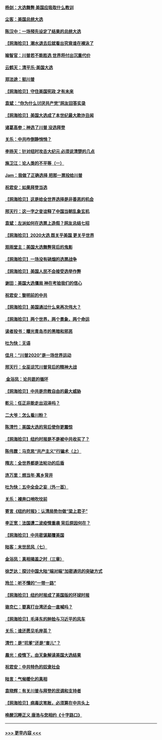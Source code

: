 #### [杨剑：大选舞弊 美国应吸取什么教训](../pages/nsc993/n12543937.md?t=11122151) 
#### [尘客：美国总统大选](../pages/nsc993/n12543828.md?t=11122151) 
#### [陈汉中：一场预先设定了结果的总统大选](../pages/nsc993/n12543564.md?t=11122151) 
#### [【网海拾贝】潮水退去后就看出究竟谁在裸泳了](../pages/nsc993/n12543321.md?t=11122151) 
#### [喻智官：川普若不能胜选 世界将付出沉重代价](../pages/nsc993/n12541352.md?t=11122151) 
#### [云鹤天：清平乐‧美国大选](../pages/nsc993/n12540916.md?t=11122151) 
#### [郑法途：挺川普](../pages/nsc993/n12540898.md?t=11122151) 
#### [【网海拾贝】守住美国宪政 才有未来](../pages/nsc993/n12540423.md?t=11122151) 
#### [袁斌：“你为什么讨厌共产党”网友回答实录](../pages/nsc993/n12540208.md?t=11122151) 
#### [【网海拾贝】美国大选成了本世纪最大欺诈丑闻](../pages/nsc993/n12538029.md?t=11122151) 
#### [诸葛高参：神选了川普 没选拜登](../pages/nsc993/n12537664.md?t=11122151) 
#### [关乐：中共咋倒静悄悄？](../pages/nsc993/n12537615.md?t=11122151) 
#### [李扬天：针对纽时攻击大纪元 必须说清楚的几点](../pages/nsc993/n12536001.md?t=11122151) 
#### [施卫江：论人类的不平等（一）](../pages/nsc993/n12535700.md?t=11122151) 
#### [Jam：我做了正确选择 把那一票投给川普](../pages/nsc993/n12535743.md?t=11122151) 
#### [祝君安：如果拜登当选](../pages/nsc993/n12535726.md?t=11122151) 
#### [【网海拾贝】这是给全世界选择是非善恶的机会](../pages/nsc993/n12535061.md?t=11122151) 
#### [邢天行：这一字之变诠释了中国当朝乱象玄机](../pages/nsc993/n12533446.md?t=11122151) 
#### [袁斌：左派如何在选票上造假？网友总结七招](../pages/nsc993/n12533180.md?t=11122151) 
#### [【网海拾贝】2020大选 既关乎美国 更关乎世界](../pages/nsc993/n12533161.md?t=11122151) 
#### [观雨堂主：美国大选舞弊背后的鬼影](../pages/nsc993/n12533153.md?t=11122151) 
#### [【网海拾贝】一场没有硝烟的选票战争](../pages/nsc993/n12531883.md?t=11122151) 
#### [【网海拾贝】美国人民不会接受选举作弊](../pages/nsc993/n12528850.md?t=11122151) 
#### [谢田：美国大选僵局 神在考验我们的信心](../pages/nsc993/n12527932.md?t=11122151) 
#### [祝君安：黎明前的中共](../pages/nsc993/n12524071.md?t=11122151) 
#### [【网海拾贝】美国通过什么来再次伟大？](../pages/nsc993/n12523844.md?t=11122151) 
#### [【网海拾贝】两个世界，两个景象，两个命运](../pages/nsc993/n12521419.md?t=11122151) 
#### [读者投书：曝光青岛市的黑暗和邪恶](../pages/nsc993/n12520988.md?t=11122151) 
#### [吐为快：无语](../pages/nsc993/n12518588.md?t=11122151) 
#### [佳月：“川普2020”是一场世界运动](../pages/nsc993/n12518581.md?t=11122151) 
#### [邢天行：女巫诅咒川普背后的精神大战](../pages/nsc993/n12517257.md?t=11122151) 
#### [ 金浴凤：论共匪的循环](../pages/nsc993/n12517133.md?t=11122151) 
#### [【网海拾贝】中共是宗教自由的最大威胁](../pages/nsc993/n12516879.md?t=11122151) 
#### [乾元：任正非能走出沼泽吗？](../pages/nsc993/n12515831.md?t=11122151) 
#### [二大爷：怎么看川粉？](../pages/nsc993/n12515820.md?t=11122151) 
#### [陈清竹：美国大选的背后使你更震惊](../pages/nsc993/n12515589.md?t=11122151) 
#### [【网海拾贝】纽约时报是不是被中共收买了？](../pages/nsc993/n12515122.md?t=11122151) 
#### [陈伟霆：马克思“共产主义”行骗术（上）](../pages/nsc993/n12510217.md?t=11122151) 
#### [隋志：全世界都是法轮功的后盾](../pages/nsc993/n12510636.md?t=11122151) 
#### [连万里：想当年‧离乡背井](../pages/nsc993/n12510623.md?t=11122151) 
#### [吐为快：五中全会之妄（外一首）](../pages/nsc993/n12510470.md?t=11122151) 
#### [关乐：裸奔口哨吹坟前](../pages/nsc993/n12510403.md?t=11122151) 
#### [寄言《纽约时报》：认清局势勿做“梁上君子”](../pages/nsc993/n12510042.md?t=11122151) 
#### [李正宽：法国遭二波疫情重袭 背后原因何在？](../pages/nsc993/n12509971.md?t=11122151) 
#### [【网海拾贝】中共密谋颠覆美国](../pages/nsc993/n12509816.md?t=11122151) 
#### [陆客：末世民风（七）](../pages/nsc993/n12507822.md?t=11122151) 
#### [金浴凤：真相揭盖之时（三章）](../pages/nsc993/n12507804.md?t=11122151) 
#### [徐芝达：探讨中国大陆“端对端”加密通讯的突破方式](../pages/nsc993/n12507682.md?t=11122151) 
#### [玲兰：听不懂的“一带一路”](../pages/nsc993/n12507669.md?t=11122151) 
#### [【网海拾贝】纽约时报成了美国版的环球时报](../pages/nsc993/n12507053.md?t=11122151) 
#### [骆克仁：要真打台湾还会一直喊吗？](../pages/nsc993/n12506843.md?t=11122151) 
#### [【网海拾贝】毛泽东的肿脸与习近平的风车](../pages/nsc993/n12504537.md?t=11122151) 
#### [关乐：谁还愿见毛岸英？](../pages/nsc993/n12503866.md?t=11122151) 
#### [清竹：是“坑爹”还是“害儿”？](../pages/nsc993/n12503034.md?t=11122151) 
#### [晨光：疫情下，由天象解读美国大选结果](../pages/nsc993/n12502536.md?t=11122151) 
#### [祝君安：中共特色的奴隶社会](../pages/nsc993/n12501529.md?t=11122151) 
#### [陆言：气候暖化的真相](../pages/nsc993/n12501183.md?t=11122151) 
#### [袁晓辉：有关川普与拜登的民调和支持者](../pages/nsc993/n12500433.md?t=11122151) 
#### [【网海拾贝】病毒这笔账，必须算在中共头上](../pages/nsc993/n12500320.md?t=11122151) 
#### [唤醒沉睡正义 唐浩与您相约《十字路口》](../pages/nsc993/n12497980.md?t=11122151) 

----
#### [ >>> 更早内容 <<< ](../indexes/nsc993-earlier.md)
